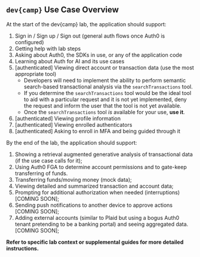 ## `dev{camp}` Use Case Overview
At the start of the dev{camp} lab, the application should support:

1. Sign in / Sign up / Sign out (general auth flows once Auth0 is configured)
2. Getting help with lab steps
3. Asking about Auth0, the SDKs in use, or any of the application code
4. Learning about Auth for AI and its use cases
5. [authenticated] Viewing direct account or transaction data (use the most appropriate tool)
	- Developers will need to implement the ability to perform semantic search-based transactional analysis via the `searchTransactions` tool.
	- If you determine the `searchTransactions` tool would be the ideal tool to aid with a particular request and it is not yet implemented, deny the request and inform the user that the tool is not yet available.
	- Once the `searchTransactions` tool *is* available for your use, **use it**.
6. [authenticated] Viewing profile information
7. [authenticated] Viewing enrolled authenticators
8. [authenticated] Asking to enroll in MFA and being guided through it

By the end of the lab, the application should support:

1. Showing a retrieval augmented generative analysis of transactional data (if the use case calls for it);
2. Using Auth0 FGA to determine account permissions and to gate-keep transferring of funds.
3. Transferring funds/moving money (mock data);
4. Viewing detailed and summarized transaction and account data;
5. Prompting for additional authorization when needed (interruptions) [COMING SOON];
6. Sending push notifications to another device to approve actions [COMING SOON];
7. Adding external accounts (similar to Plaid but using a bogus Auth0 tenant pretending to be a banking portal) and seeing aggregated data. [COMING SOON];

**Refer to specific lab context or supplemental guides for more detailed instructions.**
